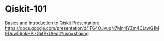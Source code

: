 # Qiskit-101
Basics and Introduction to Qiskit
Presentation: https://docs.google.com/presentation/d/1F64OJvuqN7Mn4lYZm4CLtwG1M9Duw56nkHPI-GufPxU/edit?usp=sharing
